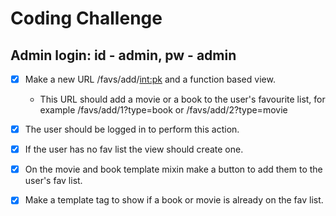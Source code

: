 # Coding Challenge

## Admin login: id - admin, pw - admin

- [x] Make a new URL /favs/add/<int:pk> and a function based view.
  - This URL should add a movie or a book to the user's favourite list, for example /favs/add/1?type=book or /favs/add/2?type=movie

- [x] The user should be logged in to perform this action.
- [x] If the user has no fav list the view should create one.
- [x] On the movie and book template mixin make a button to add them to the user's fav list.
- [x] Make a template tag to show if a book or movie is already on the fav list.